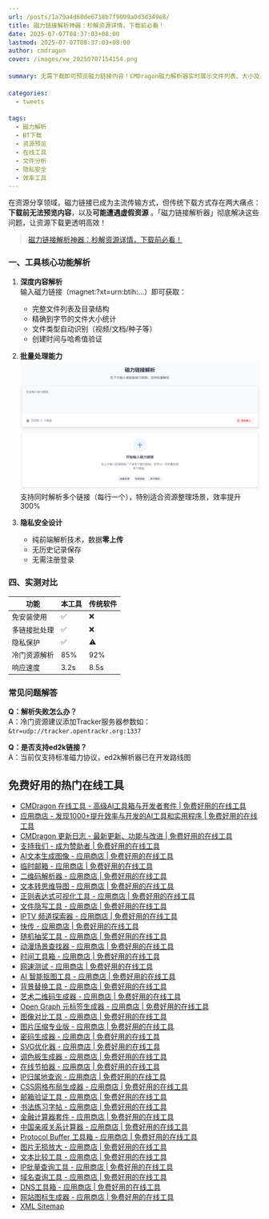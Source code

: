 ```yaml
---
url: /posts/1a79a4d60de6718b7f9009a0d3d349e8/
title: 磁力链接解析神器：秒解资源详情，下载前必看！
date: 2025-07-07T08:37:03+08:00
lastmod: 2025-07-07T08:37:03+08:00
author: cmdragon
cover: /images/xw_20250707154154.png

summary: 无需下载即可预览磁力链接内容！CMDragon磁力解析器实时展示文件列表、大小及类型，支持多链接批量解析，保障隐私安全，BT下载必备工具。

categories:
  - tweets

tags:
  - 磁力解析
  - BT下载
  - 资源预览
  - 在线工具
  - 文件分析
  - 隐私安全
  - 效率工具
---
```


在资源分享领域，磁力链接已成为主流传输方式，但传统下载方式存在两大痛点：**下载前无法预览内容**，以及**可能遭遇虚假资源**
。「磁力链接解析器」彻底解决这些问题，让资源下载更透明高效！
> [磁力链接解析神器：秒解资源详情，下载前必看！](https://tools.cmdragon.cn/apps/magnet-parser)

### 一、工具核心功能解析

1. **深度内容解析**  
   输入磁力链接（magnet:?xt=urn:btih:...）即可获取：
    - 完整文件列表及目录结构
    - 精确到字节的文件大小统计
    - 文件类型自动识别（视频/文档/种子等）
    - 创建时间与哈希值验证

2. **批量处理能力**  
   ![批量处理](/images/xw_20250707154154.png)
   支持同时解析多个链接（每行一个），特别适合资源整理场景，效率提升300%

3. **隐私安全设计**
    - 纯前端解析技术，数据**零上传**
    - 无历史记录保存
    - 无需注册登录

### 四、实测对比

| 功能     | 本工具  | 传统软件 |
|--------|------|------|
| 免安装使用  | ✅    | ❌    |
| 多链接批处理 | ✅    | ❌    |
| 隐私保护   | ✅    | ⚠️   |
| 冷门资源解析 | 85%  | 92%  |
| 响应速度   | 3.2s | 8.5s |

### 常见问题解答

**Q：解析失败怎么办？**  
A：冷门资源建议添加Tracker服务器参数如：
`&tr=udp://tracker.opentrackr.org:1337`

**Q：是否支持ed2k链接？**  
A：当前仅支持标准磁力协议，ed2k解析器已在开发路线图

## 免费好用的热门在线工具

- [CMDragon 在线工具 - 高级AI工具箱与开发者套件 | 免费好用的在线工具](https://tools.cmdragon.cn/zh)
- [应用商店 - 发现1000+提升效率与开发的AI工具和实用程序 | 免费好用的在线工具](https://tools.cmdragon.cn/zh/apps?category=trending)
- [CMDragon 更新日志 - 最新更新、功能与改进 | 免费好用的在线工具](https://tools.cmdragon.cn/zh/changelog)
- [支持我们 - 成为赞助者 | 免费好用的在线工具](https://tools.cmdragon.cn/zh/sponsor)
- [AI文本生成图像 - 应用商店 | 免费好用的在线工具](https://tools.cmdragon.cn/zh/apps/text-to-image-ai)
- [临时邮箱 - 应用商店 | 免费好用的在线工具](https://tools.cmdragon.cn/zh/apps/temp-email)
- [二维码解析器 - 应用商店 | 免费好用的在线工具](https://tools.cmdragon.cn/zh/apps/qrcode-parser)
- [文本转思维导图 - 应用商店 | 免费好用的在线工具](https://tools.cmdragon.cn/zh/apps/text-to-mindmap)
- [正则表达式可视化工具 - 应用商店 | 免费好用的在线工具](https://tools.cmdragon.cn/zh/apps/regex-visualizer)
- [文件隐写工具 - 应用商店 | 免费好用的在线工具](https://tools.cmdragon.cn/zh/apps/steganography-tool)
- [IPTV 频道探索器 - 应用商店 | 免费好用的在线工具](https://tools.cmdragon.cn/zh/apps/iptv-explorer)
- [快传 - 应用商店 | 免费好用的在线工具](https://tools.cmdragon.cn/zh/apps/snapdrop)
- [随机抽奖工具 - 应用商店 | 免费好用的在线工具](https://tools.cmdragon.cn/zh/apps/lucky-draw)
- [动漫场景查找器 - 应用商店 | 免费好用的在线工具](https://tools.cmdragon.cn/zh/apps/anime-scene-finder)
- [时间工具箱 - 应用商店 | 免费好用的在线工具](https://tools.cmdragon.cn/zh/apps/time-toolkit)
- [网速测试 - 应用商店 | 免费好用的在线工具](https://tools.cmdragon.cn/zh/apps/speed-test)
- [AI 智能抠图工具 - 应用商店 | 免费好用的在线工具](https://tools.cmdragon.cn/zh/apps/background-remover)
- [背景替换工具 - 应用商店 | 免费好用的在线工具](https://tools.cmdragon.cn/zh/apps/background-replacer)
- [艺术二维码生成器 - 应用商店 | 免费好用的在线工具](https://tools.cmdragon.cn/zh/apps/artistic-qrcode)
- [Open Graph 元标签生成器 - 应用商店 | 免费好用的在线工具](https://tools.cmdragon.cn/zh/apps/open-graph-generator)
- [图像对比工具 - 应用商店 | 免费好用的在线工具](https://tools.cmdragon.cn/zh/apps/image-comparison)
- [图片压缩专业版 - 应用商店 | 免费好用的在线工具](https://tools.cmdragon.cn/zh/apps/image-compressor)
- [密码生成器 - 应用商店 | 免费好用的在线工具](https://tools.cmdragon.cn/zh/apps/password-generator)
- [SVG优化器 - 应用商店 | 免费好用的在线工具](https://tools.cmdragon.cn/zh/apps/svg-optimizer)
- [调色板生成器 - 应用商店 | 免费好用的在线工具](https://tools.cmdragon.cn/zh/apps/color-palette)
- [在线节拍器 - 应用商店 | 免费好用的在线工具](https://tools.cmdragon.cn/zh/apps/online-metronome)
- [IP归属地查询 - 应用商店 | 免费好用的在线工具](https://tools.cmdragon.cn/zh/apps/ip-geolocation)
- [CSS网格布局生成器 - 应用商店 | 免费好用的在线工具](https://tools.cmdragon.cn/zh/apps/css-grid-layout)
- [邮箱验证工具 - 应用商店 | 免费好用的在线工具](https://tools.cmdragon.cn/zh/apps/email-validator)
- [书法练习字帖 - 应用商店 | 免费好用的在线工具](https://tools.cmdragon.cn/zh/apps/calligraphy-practice)
- [金融计算器套件 - 应用商店 | 免费好用的在线工具](https://tools.cmdragon.cn/zh/apps/finance-calculator-suite)
- [中国亲戚关系计算器 - 应用商店 | 免费好用的在线工具](https://tools.cmdragon.cn/zh/apps/chinese-kinship-calculator)
- [Protocol Buffer 工具箱 - 应用商店 | 免费好用的在线工具](https://tools.cmdragon.cn/zh/apps/protobuf-toolkit)
- [图片无损放大 - 应用商店 | 免费好用的在线工具](https://tools.cmdragon.cn/zh/apps/image-upscaler)
- [文本比较工具 - 应用商店 | 免费好用的在线工具](https://tools.cmdragon.cn/zh/apps/text-compare)
- [IP批量查询工具 - 应用商店 | 免费好用的在线工具](https://tools.cmdragon.cn/zh/apps/ip-batch-lookup)
- [域名查询工具 - 应用商店 | 免费好用的在线工具](https://tools.cmdragon.cn/zh/apps/domain-finder)
- [DNS工具箱 - 应用商店 | 免费好用的在线工具](https://tools.cmdragon.cn/zh/apps/dns-toolkit)
- [网站图标生成器 - 应用商店 | 免费好用的在线工具](https://tools.cmdragon.cn/zh/apps/favicon-generator)
- [XML Sitemap](https://tools.cmdragon.cn/sitemap_index.xml)
